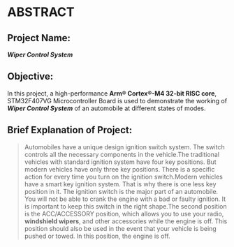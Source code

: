 # ABSTRACT
## Project Name:
***Wiper Control System***
## Objective:
In this project, a high-performance **Arm® Cortex®-M4 32-bit RISC core**, STM32F407VG Microcontroller Board is used to demonstrate the working of ***Wiper Control System*** of an automobile at different states of modes.
## Brief Explanation of Project:
>Automobiles have a unique design ignition switch system. The switch controls all the necessary components in the vehicle.The traditional vehicles with standard ignition system have four key positions. But modern vehicles have only three key positions. There is a specific action for every time you turn on the ignition switch.Modern vehicles have a smart key ignition system. That is why there is one less key position in it. The ignition switch is the major part of an automobile. You will not be able to crank the engine with a bad or faulty ignition. It is important to keep this switch in the right shape.The second position is the ACC/ACCESSORY position, which allows you to use your radio, **windshield wipers**, and other accessories while the engine is off. This position should also be used in the event that your vehicle is being pushed or towed. In this position, the engine is off.

